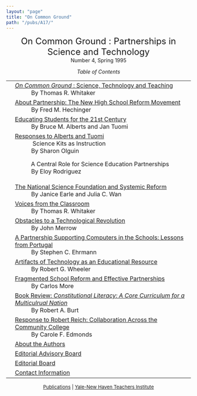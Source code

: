 ```yaml
---
layout: "page"
title: "On Common Ground"
path: "/pubs/A17/"
---
```

<main>
<center><font size="+2">On Common Ground : Partnerships in Science and
Technology
</font><br/>
Number 4, Spring 1995<p>
<i>Table of Contents</i></p></center><p>
<table>
<tbody><tr valign="top"><td align="right">
</td><td><a href="/pubs/A17/whitaker4.html"><i>On Common Ground</i> : Science, Technology
and Teaching</a><br/>
<font color="white" style="visibility:hidden;">______</font>By Thomas R. Whitaker
</td></tr><tr valign="top"><td align="right">
</td><td><a href="/pubs/A17/hechinger4.html">About Partnership: The New High School
Reform Movement</a><br/>
<font color="white" style="visibility:hidden;">______</font>By Fred M. Hechinger
</td></tr><tr valign="top"><td align="right">
</td><td><a href="/pubs/A17/alberts.html">Educating Students for the 21st Century
</a><br/>
<font color="white" style="visibility:hidden;">______</font>By Bruce M. Alberts and Jan Tuomi
</td></tr><tr valign="top"><td align="right">
</td><td><a href="/pubs/A17/responseat.html"> Responses to Alberts and Tuomi
</a><br/>
<font color="white" style="visibility:hidden;">______</font>
Science Kits as Instruction
<br/>
<font color="white" style="visibility:hidden;">______</font>By Sharon Olguin
<p>
<font color="white" style="visibility:hidden;">______</font>A Central Role for Science Education
Partnerships<br/>
<font color="white" style="visibility:hidden;">______</font>By Eloy Rodriguez
</p></td></tr><tr valign="top"><td align="right">
</td><td><a href="/pubs/A17/earle.html">The National Science Foundation and Systemic
Reform
</a><br/>
<font color="white" style="visibility:hidden;">______</font>By Janice Earle and Julia C. Wan
</td></tr><tr valign="top"><td align="right">
</td><td><a href="/pubs/A17/whitaker4-2.html">Voices from the Classroom
</a><br/>
<font color="white" style="visibility:hidden;">______</font>By Thomas R. Whitaker
</td></tr><tr valign="top"><td align="right">
</td><td><a href="/pubs/A17/merrow.html">Obstacles to a Technological Revolution
</a><br/>
<font color="white" style="visibility:hidden;">______</font>By John Merrow
</td></tr><tr valign="top"><td align="right">
</td><td><a href="/pubs/A17/ehrmann.html">A Partnership Supporting Computers in the
Schools: Lessons from Portugal
</a><br/>
<font color="white" style="visibility:hidden;">______</font>By  Stephen C. Ehrmann
</td></tr><tr valign="top"><td align="right">
</td><td><a href="/pubs/A17/wheeler.html">Artifacts of Technology as an Educational
Resource
</a><br/>
<font color="white" style="visibility:hidden;">______</font>By Robert G. Wheeler
</td></tr><tr valign="top"><td align="right">
</td><td><a href="/pubs/A17/mora.html">Fragmented School Reform and Effective
Partnerships
</a><br/>
<font color="white" style="visibility:hidden;">______</font>By Carlos More
</td></tr><tr valign="top"><td align="right">
</td><td><a href="/pubs/A17/burt.html">Book Review: <i>Constitutional Literacy: A Core
Curriculum for a Multiculrual Nation</i>
</a><br/>
<font color="white" style="visibility:hidden;">______</font>By Robert A. Burt
</td></tr><tr valign="top"><td align="right">
</td><td><a href="/pubs/A17/responser.html">Response to Robert Reich: Collaboration
Across the Community College
</a><br/>
<font color="white" style="visibility:hidden;">______</font>By Carole F. Edmonds
</td></tr><tr valign="top"><td align="right">
</td><td><a href="/pubs/A17/aboutauth4.html">
About the Authors
</a>
</td></tr><tr valign="top"><td align="right">
</td><td><a href="/pubs/A17/eaboard4.html">
Editorial Advisory Board
</a>
</td></tr><tr valign="top"><td align="right">
</td><td><a href="/pubs/A17/eboard4.html">
Editorial Board</a>
</td></tr><tr valign="top"><td align="right">
</td><td><a href="/pubs/A17/contact4.html">
Contact Information</a>
</td></tr></tbody></table>
</p>
<center><font size="-1"><a href="..\">Publications</a> | 
<a href="..\..\">Yale-New Haven Teachers
Institute</a></font></center>
</main>